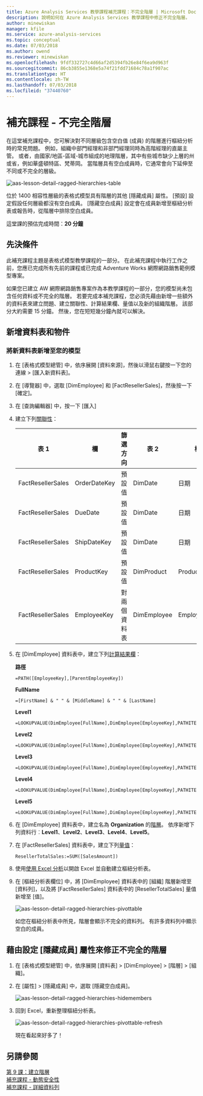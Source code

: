 ```yaml
---
title: Azure Analysis Services 教學課程補充課程：不完全階層 | Microsoft Docs
description: 說明如何在 Azure Analysis Services 教學課程中修正不完全階層。
author: minewiskan
manager: kfile
ms.service: azure-analysis-services
ms.topic: conceptual
ms.date: 07/03/2018
ms.author: owend
ms.reviewer: minewiskan
ms.openlocfilehash: 9fdf332727c4d66af2d5394fb26e84f6ea9d963f
ms.sourcegitcommit: 86cb3855e1368e5a74f21fdd71684c78a1f907ac
ms.translationtype: HT
ms.contentlocale: zh-TW
ms.lasthandoff: 07/03/2018
ms.locfileid: "37440760"
---
```

# <a name="supplemental-lesson---ragged-hierarchies"></a>補充課程 - 不完全階層

在這堂補充課程中，您可解決對不同層級包含空白值 (成員) 的階層進行樞紐分析時的常見問題。 例如，組織中部門經理和非部門經理同時為高階經理的直屬主管。 或者，由國家/地區-區域-城市組成的地理階層，其中有些城市缺少上層的州或省，例如華盛頓特區、梵蒂岡。 當階層具有空白成員時，它通常會向下延伸至不同或不完全的層級。

![aas-lesson-detail-ragged-hierarchies-table](../tutorials/media/aas-lesson-detail-ragged-hierarchies-table.png)

位於 1400 相容性層級的表格式模型具有階層的其他 [隱藏成員] 屬性。 [預設] 設定假設任何層級都沒有空白成員。 [隱藏空白成員] 設定會在成員新增至樞紐分析表或報告時，從階層中排除空白成員。  
  
這堂課的預估完成時間：**20 分鐘**  
  
## <a name="prerequisites"></a>先決條件  
此補充課程主題是表格式模型教學課程的一部分。 在此補充課程中執行工作之前，您應已完成所有先前的課程或已完成 Adventure Works 網際網路銷售範例模型專案。 

如果您已建立 AW 網際網路銷售專案作為本教學課程的一部分，您的模型尚未包含任何資料或不完全的階層。 若要完成本補充課程，您必須先藉由新增一些額外的資料表來建立問題、建立關聯性、計算結果欄、量值以及新的組織階層。 該部分大約需要 15 分鐘。 然後，您在短短幾分鐘內就可以解決。  

## <a name="add-tables-and-objects"></a>新增資料表和物件
  
### <a name="to-add-new-tables-to-your-model"></a>將新資料表新增至您的模型
  
1.  在 [表格式模型總管] 中，依序展開 [資料來源]，然後以滑鼠右鍵按一下您的連線 > [匯入新資料表]。
  
2.  在 [導覽器] 中，選取 [DimEmployee] 和 [FactResellerSales]，然後按一下 [確定]。

3.  在 [查詢編輯器] 中，按一下 [匯入]

4.  建立下列[關聯性](../tutorials/aas-lesson-4-create-relationships.md)：

    | 表 1           | 欄       | 篩選方向   | 表 2     | 欄      | Active |
    |-------------------|--------------|--------------------|-------------|-------------|--------|
    | FactResellerSales | OrderDateKey | 預設值            | DimDate     | 日期        | yes    |
    | FactResellerSales | DueDate      | 預設值            | DimDate     | 日期        | 否     |
    | FactResellerSales | ShipDateKey  | 預設值            | DimDate     | 日期        | 否     |
    | FactResellerSales | ProductKey   | 預設值            | DimProduct  | ProductKey  | yes    |
    | FactResellerSales | EmployeeKey  | 對兩個資料表 | DimEmployee | EmployeeKey | yes    |

5. 在 [DimEmployee] 資料表中，建立下列[計算結果欄](../tutorials/aas-lesson-5-create-calculated-columns.md)： 

    **路徑** 
    ```
    =PATH([EmployeeKey],[ParentEmployeeKey])
    ```

    **FullName** 
    ```
    =[FirstName] & " " & [MiddleName] & " " & [LastName]
    ```

    **Level1** 
    ```
    =LOOKUPVALUE(DimEmployee[FullName],DimEmployee[EmployeeKey],PATHITEM([Path],1,1)) 
    ```

    **Level2** 
    ```
    =LOOKUPVALUE(DimEmployee[FullName],DimEmployee[EmployeeKey],PATHITEM([Path],2,1)) 
    ```

    **Level3** 
    ```
    =LOOKUPVALUE(DimEmployee[FullName],DimEmployee[EmployeeKey],PATHITEM([Path],3,1)) 
    ```

    **Level4** 
    ```
    =LOOKUPVALUE(DimEmployee[FullName],DimEmployee[EmployeeKey],PATHITEM([Path],4,1)) 
    ```

    **Level5** 
    ```
    =LOOKUPVALUE(DimEmployee[FullName],DimEmployee[EmployeeKey],PATHITEM([Path],5,1)) 
    ```

6.  在 [DimEmployee] 資料表中，建立名為 **Organization** 的[階層](../tutorials/aas-lesson-9-create-hierarchies.md)。 依序新增下列資料行︰**Level1**、**Level2**、**Level3**、**Level4**、**Level5**。

7.  在 [FactResellerSales] 資料表中，建立下列[量值](../tutorials/aas-lesson-6-create-measures.md)：

    ```
    ResellerTotalSales:=SUM([SalesAmount])
    ```

8.  使用[使用 Excel 分析](../tutorials/aas-lesson-12-analyze-in-excel.md)以開啟 Excel 並自動建立樞紐分析表。

9.  在 [樞紐分析表欄位] 中，將 [DimEmployee] 資料表中的 [組織] 階層新增至 [資料列]，以及將 [FactResellerSales] 資料表中的 [ResellerTotalSales] 量值新增至 [值]。

    ![aas-lesson-detail-ragged-hierarchies-pivottable](../tutorials/media/aas-lesson-detail-ragged-hierarchies-pivottable.png)

    如您在樞紐分析表中所見，階層會顯示不完全的資料列。 有許多資料列中顯示空白的成員。

## <a name="to-fix-the-ragged-hierarchy-by-setting-the-hide-members-property"></a>藉由設定 [隱藏成員] 屬性來修正不完全的階層

1.  在 [表格式模型總管] 中，依序展開 [資料表] > [DimEmployee] > [階層] > [組織]。

2.  在 [屬性] > [隱藏成員] 中，選取 [隱藏空白成員]。 

    ![aas-lesson-detail-ragged-hierarchies-hidemembers](../tutorials/media/aas-lesson-detail-ragged-hierarchies-hidemembers.png)

3.  回到 Excel，重新整理樞紐分析表。 

    ![aas-lesson-detail-ragged-hierarchies-pivottable-refresh](../tutorials/media/aas-lesson-detail-ragged-hierarchies-pivottable-refresh.png)

    現在看起來好多了！

## <a name="see-also"></a>另請參閱   
[第 9 課：建立階層](../tutorials/aas-lesson-9-create-hierarchies.md)  
[補充課程 - 動態安全性](../tutorials/aas-supplemental-lesson-dynamic-security.md)  
[補充課程 - 詳細資料列](../tutorials/aas-supplemental-lesson-detail-rows.md)  
